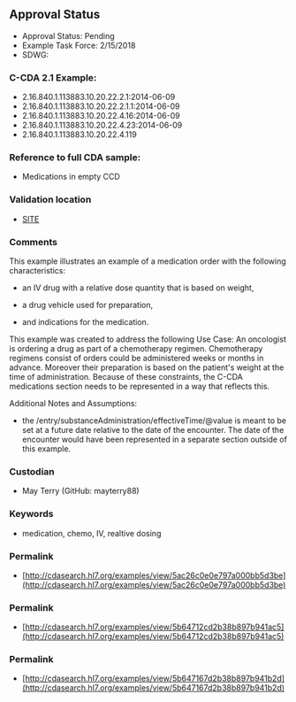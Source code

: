 ## Approval Status 

* Approval Status: Pending
* Example Task Force: 2/15/2018
* SDWG: 

### C-CDA 2.1 Example: 
* 2.16.840.1.113883.10.20.22.2.1:2014-06-09
* 2.16.840.1.113883.10.20.22.2.1.1:2014-06-09
* 2.16.840.1.113883.10.20.22.4.16:2014-06-09
* 2.16.840.1.113883.10.20.22.4.23:2014-06-09
* 2.16.840.1.113883.10.20.22.4.119

### Reference to full CDA sample:
* Medications in empty CCD


### Validation location

* [SITE](https://sitenv.org/sandbox-ccda/ccda-validator)


### Comments

This example illustrates an example of a medication order with the following characteristics:

* an IV drug with a relative dose quantity that is based on weight, 

* a drug vehicle used for preparation, 

* and indications for the medication.



This example was created to address the following Use Case:
An oncologist is ordering a drug as part of a chemotherapy regimen. Chemotherapy regimens consist of orders could be administered weeks or months in advance.  Moreover their preparation is based on the patient's weight at the time of administration.  Because of these constraints, the C-CDA medications section needs to be represented in a way that reflects this.


Additional Notes and Assumptions:
* the /entry/substanceAdministration/effectiveTime/@value is meant to be set at a future date relative to the date of the encounter.  The date of the encounter would have been represented in a separate section outside of this example.

### Custodian

* May Terry (GitHub: mayterry88)

### Keywords

* medication, chemo, IV, realtive dosing

### Permalink 

* [http://cdasearch.hl7.org/examples/view/5ac26c0e0e797a000bb5d3be](http://cdasearch.hl7.org/examples/view/5ac26c0e0e797a000bb5d3be)

### Permalink 

* [http://cdasearch.hl7.org/examples/view/5b64712cd2b38b897b941ac5](http://cdasearch.hl7.org/examples/view/5b64712cd2b38b897b941ac5)

### Permalink 

* [http://cdasearch.hl7.org/examples/view/5b647167d2b38b897b941b2d](http://cdasearch.hl7.org/examples/view/5b647167d2b38b897b941b2d)